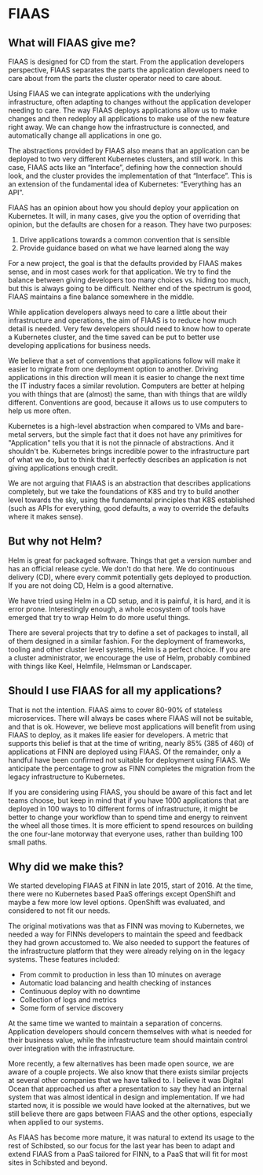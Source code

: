 <!--
Copyright 2017-2019 The FIAAS Authors

Licensed under the Apache License, Version 2.0 (the "License");
you may not use this file except in compliance with the License.
You may obtain a copy of the License at

     http://www.apache.org/licenses/LICENSE-2.0

Unless required by applicable law or agreed to in writing, software
distributed under the License is distributed on an "AS IS" BASIS,
WITHOUT WARRANTIES OR CONDITIONS OF ANY KIND, either express or implied.
See the License for the specific language governing permissions and
limitations under the License.
-->
FIAAS
=====

What will FIAAS give me?
------------------------

FIAAS is designed for CD from the start. From the application developers perspective, FIAAS separates the parts the application developers need to care about from the parts the cluster operator need to care about.

Using FIAAS we can integrate applications with the underlying infrastructure, often adapting to changes without the application developer needing to care. The way FIAAS deploys applications allow us to make changes and then redeploy all applications to make use of the new feature right away. We can change how the infrastructure is connected, and automatically change all applications in one go.

The abstractions provided by FIAAS also means that an application can be deployed to two very different Kubernetes clusters, and still work. In this case, FIAAS acts like an “Interface”, defining how the connection should look, and the cluster provides the implementation of that “Interface”. This is an extension of the fundamental idea of Kubernetes: “Everything has an API”.

FIAAS has an opinion about how you should deploy your application on Kubernetes. It will, in many cases, give you the option of overriding that opinion, but the defaults are chosen for a reason. They have two purposes:

1. Drive applications towards a common convention that is sensible
2. Provide guidance based on what we have learned along the way

For a new project, the goal is that the defaults provided by FIAAS makes sense, and in most cases work for that application. We try to find the balance between giving developers too many choices vs. hiding too much, but this is always going to be difficult. Neither end of the spectrum is good, FIAAS maintains a fine balance somewhere in the middle.

While application developers always need to care a little about their infrastructure and operations, the aim of FIAAS is to reduce how much detail is needed. Very few developers should need to know how to operate a Kubernetes cluster, and the time saved can be put to better use developing applications for business needs.

We believe that a set of conventions that applications follow will make it easier to migrate from one deployment option to another. Driving applications in this direction will mean it is easier to change the next time the IT industry faces a similar revolution. Computers are better at helping you with things that are (almost) the same, than with things that are wildly different. Conventions are good, because it allows us to use computers to help us more often.

Kubernetes is a high-level abstraction when compared to VMs and bare-metal servers, but the simple fact that it does not have any primitives for "Application" tells you that it is not the pinnacle of abstractions. And it shouldn't be. Kubernetes brings incredible power to the infrastructure part of what we do, but to think that it perfectly describes an application is not giving applications enough credit.

We are not arguing that FIAAS is an abstraction that describes applications completely, but we take the foundations of K8S and try to build another level towards the sky, using the fundamental principles that K8S established (such as APIs for everything, good defaults, a way to override the defaults where it makes sense).

But why not Helm?
-----------------

Helm is great for packaged software. Things that get a version number and has an official release cycle. We don't do that here. We do continuous delivery (CD), where every commit potentially gets deployed to production. If you are not doing CD, Helm is a good alternative.

We have tried using Helm in a CD setup, and it is painful, it is hard, and it is error prone. Interestingly enough, a whole ecosystem of tools have emerged that try to wrap Helm to do more useful things.

There are several projects that try to define a set of packages to install, all of them designed in a similar fashion. For the deployment of frameworks, tooling and other cluster level systems, Helm is a perfect choice. If you are a cluster administrator, we encourage the use of Helm, probably combined with things like Keel, Helmfile, Helmsman or Landscaper.

Should I use FIAAS for all my applications?
-------------------------------------------

That is not the intention. FIAAS aims to cover 80-90% of stateless microservices. There will always be cases where FIAAS will not be suitable, and that is ok. However, we believe most applications will benefit from using FIAAS to deploy, as it makes life easier for developers. A metric that supports this belief is that at the time of writing, nearly 85% (385 of 460) of applications at FINN are deployed using FIAAS. Of the remainder, only a handful have been confirmed not suitable for deployment using FIAAS. We anticipate the percentage to grow as FINN completes the migration from the legacy infrastructure to Kubernetes.

If you are considering using FIAAS, you should be aware of this fact and let teams choose, but keep in mind that if you have 1000 applications that are deployed in 100 ways to 10 different forms of infrastructure, it might be better to change your workflow than to spend time and energy to reinvent the wheel all those times. It is more efficient to spend resources on building the one four-lane motorway that everyone uses, rather than building 100 small paths.

Why did we make this?
---------------------

We started developing FIAAS at FINN in late 2015, start of 2016. At the time, there were no Kubernetes based PaaS offerings except OpenShift and maybe a few more low level options. OpenShift was evaluated, and considered to not fit our needs.

The original motivations was that as FINN was moving to Kubernetes, we needed a way for FINNs developers to maintain the speed and feedback they had grown accustomed to. We also needed to support the features of the infrastructure platform that they were already relying on in the legacy systems. These features included:

 * From commit to production in less than 10 minutes on average
 * Automatic load balancing and health checking of instances
 * Continuous deploy with no downtime
 * Collection of logs and metrics
 * Some form of service discovery

At the same time we wanted to maintain a separation of concerns. Application developers should concern themselves with what is needed for their business value, while the infrastructure team should maintain control over integration with the infrastructure.

More recently, a few alternatives has been made open source, we are aware of a couple projects. We also know that there exists similar projects at several other companies that we have talked to. I believe it was Digital Ocean that approached us after a presentation to say they had an internal system that was almost identical in design and implementation. If we had started now, it is possible we would have looked at the alternatives, but we still believe there are gaps between FIAAS and the other options, especially when applied to our systems.

As FIAAS has become more mature, it was natural to extend its usage to the rest of Schibsted, so our focus for the last year has been to adapt and extend FIAAS from a PaaS tailored for FINN, to a PaaS that will fit for most sites in Schibsted and beyond.


